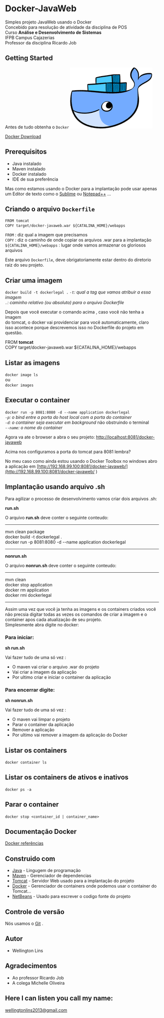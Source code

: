 # Docker-JavaWeb

Simples projeto JavaWeb usando o Docker   
Concebido para resolução de atividade da disciplina de POS   
Curso **Análise e Desenvolvimento de Sistemas**   
IFPB Campus Cajazerias   
Professor da disciplina Ricardo Job   

## Getting Started   

Antes de tudo obtenha o `Docker`    ![alt text](Whale.png "Docker")


[Docker Download](https://www.docker.com/community-edition)  
 
## Prerequisitos
* Java instalado
* Maven instalado
* Docker instalado
* IDE de sua preferência   

Mas como estamos usando o Docker para a implantação pode usar
apenas um Editor de texto como o [Sublime](https://www.sublimetext.com/3) ou [Notepad++](https://notepad-plus-plus.org/download/v7.5.1.html ) ...

## Criando o arquivo `Dockerfile`

```
FROM tomcat
COPY target/docker-javaweb.war ${CATALINA_HOME}/webapps   
```   
`FROM` :  diz qual a imagem que precisamos   
`COPY` :  diz o caminho de onde copiar os arquivos .war para a implantação   
`${CATALINA_HOME}/webapps` :  lugar  onde vamos armazenar os gloriosos arquivos   

Este arquivo `Dockerfile`, deve obrigatoriamente estar dentro do diretorio raiz do seu projeto.

## Criar uma imagem

`docker build -t dockerlegal .` 
*`-t`: qual a tag que vamos atribuir a essa imagem*  
*`.`: caminho relativo (ou absoluto) para o arquivo Dockerfile*  

Depois que você executar o comando acima , caso você não tenha a imagem    
do tomcat, o docker vai providenciar  para você automaticamente, claro    
isso acontece porque descrevemos isso  no Dockerfile do projeto em questão.
        
   
FROM  **tomcat**   
COPY target/docker-javaweb.war ${CATALINA_HOME}/webapps   
    
## Listar as imagens

`docker image ls`   
ou   
 `docker images`

## Executar o container

`docker run -p 8081:8080 -d --name application dockerlegal`  
*`-p`: o bind entre a porta do host local com a porta do container*  
*`-d`: o container seja executar em background* não obstruindo  o terminal  
*`--name`: o nome do container*  
  
Agora va ate o browser a abra o seu projeto: [http://localhost:8081/docker-javaweb](http://localhost:8081/docker-javaweb/ )   

Acima nos configuramos a porta do tomcat para 8081 lembra?   
     
No meu caso como ainda estou usando o Docker Toolbox no windows abro a aplicação em [http://192.168.99.100:8081/docker-javaweb/](http://192.168.99.100:8081/docker-javaweb/ )

  
## Implantação usando  arquivo .sh

Para agilizar o  processo de desenvolvimento vamos criar dois arquivos .sh: 
 
**run.sh**   

O arquivo **run.sh** deve conter o seguinte conteudo:

-------------------------------------------------------------    
mvn clean package   
docker build -t dockerlegal .   
docker run -p 8081:8080 -d --name application dockerlegal

-------------------------------------------------------------    
**nonrun.sh**  

O arquivo **nonrun.sh** deve conter o seguinte conteudo:
 
-------------------------------------------------------------
mvn clean   
docker stop application     
docker rm application     
docker rmi dockerlegal

-------------------------------------------------------------


Assim uma vez que você ja tenha as imagens e os containers criados você
não precsia digitar todas as vezes os comandos de criar a imagem
e o container apos cada atualização de seu projeto.   
Simplesmente abra digite no docker: 
  
### Para iniciar:  

**sh run.sh**     

 Vai fazer tudo de uma só vez :    

* O maven vai criar o arquivo .war do projeto   
* Vai criar a imagem da aplicação   
* Por ultimo criar e iniciar o container da aplicação  

### Para encerrar digite:  

**sh nonrun.sh**   

  Vai fazer tudo de uma só vez :  
 
* O maven vai limpar o projeto   
* Parar o container da aplicação   
* Remover a aplicação
* Por ultimo vai remover a imagem da aplicação do Docker   

## Listar os containers

`docker container ls`


## Listar os containers de ativos e inativos

`docker ps -a`


## Parar o container

`docker stop <container_id | container_name>`


## Documentação Docker
[Docker referências](https://docs.docker.com/reference/ )

## Construido com 

* [Java](http://www.dropwizard.io/1.0.2/docs/) - Lingugem de programação
* [Maven](https://maven.apache.org/) - Gerenciador de dependencias
* [Tomcat](https://tomcat.apache.org/) - Servidor Web usado para a implantação do projeto
* [Docker](https://www.docker.com) - Gerenciador de containers onde podemos usar o container do Tomcat... 
* [NetBeans](https://netbeans.org/downloads/) - Usado para escrever o codigo fonte do projeto

## Controle de versão

Nós usamos o [Git](https://git-scm.com/) . 

## Autor

* Wellington Lins


## Agradecimentos

* Ao professor Ricardo Job 
* A colega Michelle Oliveira

## Here I can listen you call my name: 

wellingtonlins2013@gmail.com
